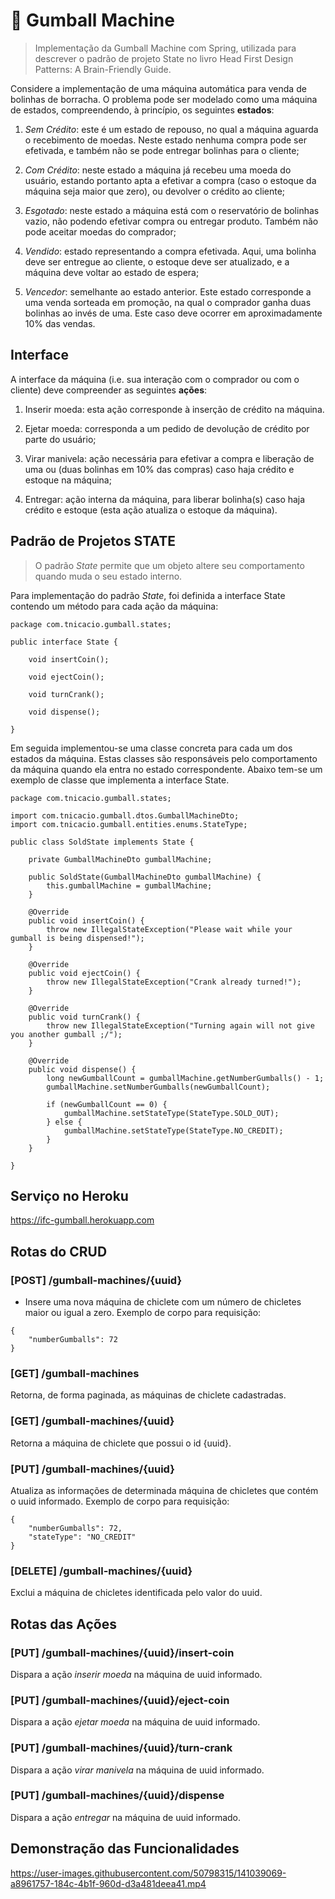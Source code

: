 # :candy: Gumball Machine

>Implementação da Gumball Machine com Spring, utilizada para descrever o padrão de projeto State no livro Head First Design Patterns: A Brain-Friendly Guide.

Considere a implementação de uma máquina automática
para venda de bolinhas de borracha. O problema pode ser modelado como uma
máquina de estados, compreendendo, à princípio, os seguintes **estados**:

1. *Sem Crédito*: este é um estado de repouso, no qual a máquina aguarda o
recebimento de moedas. Neste estado nenhuma compra pode ser efetivada, e
também não se pode entregar bolinhas para o cliente;

2. *Com Crédito*: neste estado a máquina já recebeu uma moeda do usuário, estando 
portanto apta a efetivar a compra (caso o estoque da máquina seja maior que zero), 
ou devolver o crédito ao cliente;

3. *Esgotado*: neste estado a máquina está com o reservatório de bolinhas vazio,
não podendo efetivar compra ou entregar produto. Também não pode aceitar
moedas do comprador;

4. *Vendido*: estado representando a compra efetivada. Aqui, uma bolinha deve
ser entregue ao cliente, o estoque deve ser atualizado, e a máquina deve voltar
ao estado de espera;

5. *Vencedor*: semelhante ao estado anterior. Este estado corresponde a uma
venda sorteada em promoção, na qual o comprador ganha duas bolinhas ao
invés de uma. Este caso deve ocorrer em aproximadamente 10% das vendas.

## Interface
A interface da máquina (i.e. sua interação com o comprador ou com o cliente)
deve compreender as seguintes **ações**:

1. Inserir moeda: esta ação corresponde à inserção de crédito na máquina.

2. Ejetar moeda: corresponda a um pedido de devolução de crédito por parte do usuário;

3. Virar manivela: ação necessária para efetivar a compra e liberação de uma ou
(duas bolinhas em 10% das compras) caso haja crédito e estoque na máquina;

4. Entregar: ação interna da máquina, para liberar bolinha(s) caso haja crédito
e estoque (esta ação atualiza o estoque da máquina).

## Padrão de Projetos STATE

> O padrão *State* permite que um objeto altere seu comportamento quando muda o seu estado interno. 

Para implementação do padrão *State*, foi definida a interface State contendo um método para cada ação da máquina:

```
package com.tnicacio.gumball.states;

public interface State {

    void insertCoin();

    void ejectCoin();

    void turnCrank();

    void dispense();

}

```

Em seguida implementou-se uma classe concreta para cada um dos estados da máquina. Estas classes são responsáveis pelo comportamento
da máquina quando ela entra no estado correspondente. Abaixo tem-se um exemplo de classe que implementa a interface State.

```
package com.tnicacio.gumball.states;

import com.tnicacio.gumball.dtos.GumballMachineDto;
import com.tnicacio.gumball.entities.enums.StateType;

public class SoldState implements State {

    private GumballMachineDto gumballMachine;

    public SoldState(GumballMachineDto gumballMachine) {
        this.gumballMachine = gumballMachine;
    }

    @Override
    public void insertCoin() {
        throw new IllegalStateException("Please wait while your gumball is being dispensed!");
    }

    @Override
    public void ejectCoin() {
        throw new IllegalStateException("Crank already turned!");
    }

    @Override
    public void turnCrank() {
        throw new IllegalStateException("Turning again will not give you another gumball ;/");
    }

    @Override
    public void dispense() {
        long newGumballCount = gumballMachine.getNumberGumballs() - 1;
        gumballMachine.setNumberGumballs(newGumballCount);

        if (newGumballCount == 0) {
            gumballMachine.setStateType(StateType.SOLD_OUT);
        } else {
            gumballMachine.setStateType(StateType.NO_CREDIT);
        }
    }

}
```

## Serviço no Heroku
https://ifc-gumball.herokuapp.com

## Rotas do CRUD

### **[POST]** /gumball-machines/{uuid}
- Insere uma nova máquina de chiclete com um número de chicletes maior ou igual a zero. Exemplo de corpo para requisição:
```
{
    "numberGumballs": 72
}
```

### **[GET]** /gumball-machines
Retorna, de forma paginada, as máquinas de chiclete cadastradas.

### **[GET]** /gumball-machines/{uuid}
Retorna a máquina de chiclete que possui o id {uuid}. 

### **[PUT]** /gumball-machines/{uuid}
Atualiza as informações de determinada máquina de chicletes que contém o uuid informado. Exemplo de corpo para requisição:
```
{
    "numberGumballs": 72,
    "stateType": "NO_CREDIT"
}
```

### **[DELETE]** /gumball-machines/{uuid}
Exclui a máquina de chicletes identificada pelo valor do uuid.

## Rotas das Ações

### **[PUT]** /gumball-machines/{uuid}/insert-coin
Dispara a ação *inserir moeda* na máquina de uuid informado.

### **[PUT]** /gumball-machines/{uuid}/eject-coin
Dispara a ação *ejetar moeda* na máquina de uuid informado.

### **[PUT]** /gumball-machines/{uuid}/turn-crank
Dispara a ação *virar manivela* na máquina de uuid informado.

### **[PUT]** /gumball-machines/{uuid}/dispense
Dispara a ação *entregar* na máquina de uuid informado.


## Demonstração das Funcionalidades
https://user-images.githubusercontent.com/50798315/141039069-a8961757-184c-4b1f-960d-d3a481deea41.mp4


